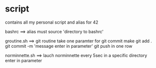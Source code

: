 # script
contains all my personal script and alias for 42

bashrc ==> alias
  must source 'directory to bashrc'
  
groutine.sh ==> git routine
 take one paramter for git commit
 make git add .
      git commit -m 'message enter in parameter'
      git push
    in one row
    
norminnette.sh ==> lauch norminnette every 5sec
  in a specific directory enter in parameter
